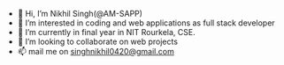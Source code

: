 - 👋 Hi, I’m Nikhil Singh(@AM-SAPP)
- 👀 I’m interested in coding and web applications as full stack developer
- 🌱 I’m currently in final year in NIT Rourkela, CSE.
- 💞️ I’m looking to collaborate on web projects
- 📫 mail me on singhnikhil0420@gmail.com

